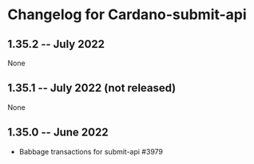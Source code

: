 # Changelog for Cardano-submit-api

## 1.35.2 -- July 2022

None

## 1.35.1 -- July 2022 (not released)

None

## 1.35.0 -- June 2022
- Babbage transactions for submit-api #3979
